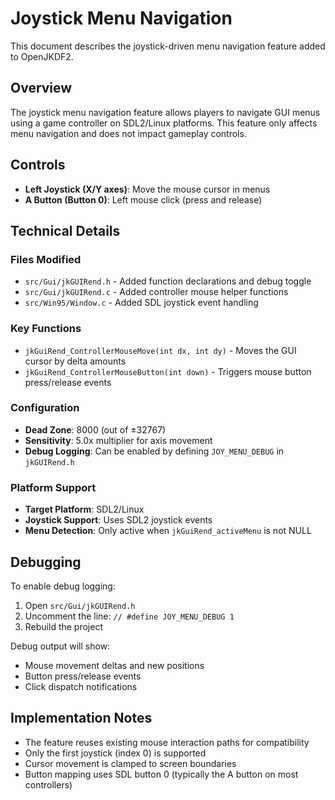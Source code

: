 # Joystick Menu Navigation

This document describes the joystick-driven menu navigation feature added to OpenJKDF2.

## Overview

The joystick menu navigation feature allows players to navigate GUI menus using a game controller on SDL2/Linux platforms. This feature only affects menu navigation and does not impact gameplay controls.

## Controls

- **Left Joystick (X/Y axes)**: Move the mouse cursor in menus
- **A Button (Button 0)**: Left mouse click (press and release)

## Technical Details

### Files Modified

- `src/Gui/jkGUIRend.h` - Added function declarations and debug toggle
- `src/Gui/jkGUIRend.c` - Added controller mouse helper functions
- `src/Win95/Window.c` - Added SDL joystick event handling

### Key Functions

- `jkGuiRend_ControllerMouseMove(int dx, int dy)` - Moves the GUI cursor by delta amounts
- `jkGuiRend_ControllerMouseButton(int down)` - Triggers mouse button press/release events

### Configuration

- **Dead Zone**: 8000 (out of ±32767)
- **Sensitivity**: 5.0x multiplier for axis movement
- **Debug Logging**: Can be enabled by defining `JOY_MENU_DEBUG` in `jkGUIRend.h`

### Platform Support

- **Target Platform**: SDL2/Linux
- **Joystick Support**: Uses SDL2 joystick events
- **Menu Detection**: Only active when `jkGuiRend_activeMenu` is not NULL

## Debugging

To enable debug logging:

1. Open `src/Gui/jkGUIRend.h`
2. Uncomment the line: `// #define JOY_MENU_DEBUG 1`
3. Rebuild the project

Debug output will show:
- Mouse movement deltas and new positions
- Button press/release events
- Click dispatch notifications

## Implementation Notes

- The feature reuses existing mouse interaction paths for compatibility
- Only the first joystick (index 0) is supported
- Cursor movement is clamped to screen boundaries
- Button mapping uses SDL button 0 (typically the A button on most controllers)
